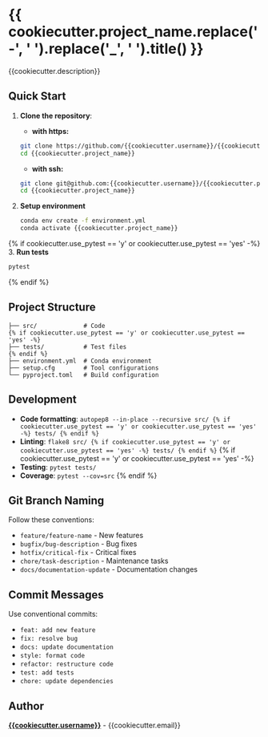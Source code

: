 # {{ cookiecutter.project_name.replace('-', ' ').replace('_', ' ').title() }}

{{cookiecutter.description}}

## Quick Start

1. **Clone the repository**:

   - **with https:**

   ```bash
   git clone https://github.com/{{cookiecutter.username}}/{{cookiecutter.project_name}}.git
   cd {{cookiecutter.project_name}}
   ```

   - **with ssh:**

   ```bash
   git clone git@github.com:{{cookiecutter.username}}/{{cookiecutter.project_name}}.git
   cd {{cookiecutter.project_name}}
   ```

2. **Setup environment**

   ```bash
   conda env create -f environment.yml
   conda activate {{cookiecutter.project_name}}
   ```

{% if cookiecutter.use_pytest == 'y' or cookiecutter.use_pytest == 'yes' -%}
3. **Run tests**

```bash
pytest
```
{% endif %}

## Project Structure

```
├── src/             # Code
{% if cookiecutter.use_pytest == 'y' or cookiecutter.use_pytest == 'yes' -%}
├── tests/           # Test files
{% endif %}
├── environment.yml  # Conda environment
├── setup.cfg        # Tool configurations
└── pyproject.toml   # Build configuration
```

## Development

- **Code formatting**: `autopep8 --in-place --recursive src/ {% if cookiecutter.use_pytest == 'y' or cookiecutter.use_pytest == 'yes' -%} tests/ {% endif %}`
- **Linting**: `flake8 src/ {% if cookiecutter.use_pytest == 'y' or cookiecutter.use_pytest == 'yes' -%} tests/ {% endif %}`
  {% if cookiecutter.use_pytest == 'y' or cookiecutter.use_pytest == 'yes' -%}
- **Testing**: `pytest tests/`
- **Coverage**: `pytest --cov=src`
  {% endif %}

## Git Branch Naming

Follow these conventions:

- `feature/feature-name` - New features
- `bugfix/bug-description` - Bug fixes
- `hotfix/critical-fix` - Critical fixes
- `chore/task-description` - Maintenance tasks
- `docs/documentation-update` - Documentation changes

## Commit Messages

Use conventional commits:

- `feat: add new feature`
- `fix: resolve bug`
- `docs: update documentation`
- `style: format code`
- `refactor: restructure code`
- `test: add tests`
- `chore: update dependencies`

## Author

[**{{cookiecutter.username}}**](https://github.com/{{cookiecutter.username}}) - {{cookiecutter.email}}

